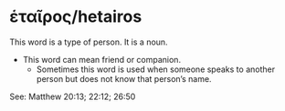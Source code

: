 # ἑταῖρος/hetairos
This word is a type of person. It is a noun.

* This word can mean friend or companion.
    * Sometimes this word is used when someone speaks to another person but does not know that person’s name.

See: Matthew 20:13; 22:12; 26:50
